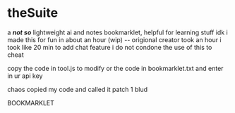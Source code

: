 # theSuite 
a ***not so*** lightweight ai and notes bookmarklet, helpful for learning stuff idk i made this for fun in about an hour (wip) -- origional creator took an hour i took like 20 min to add chat feature
i do not condone the use of this to cheat  

copy the code in tool.js to modify or the code in bookmarklet.txt and enter in ur api key

chaos copied my code and called it patch 1 blud


BOOKMARKLET
```
